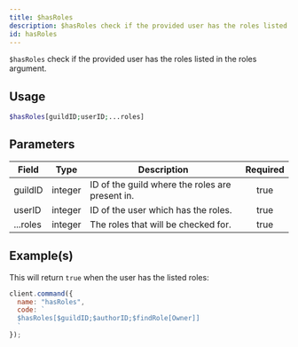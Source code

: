 ```yaml
---
title: $hasRoles
description: $hasRoles check if the provided user has the roles listed in the roles argument.
id: hasRoles
---
```


`$hasRoles` check if the provided user has the roles listed in the roles argument.

## Usage

```php
$hasRoles[guildID;userID;...roles]
```

## Parameters

| Field    | Type    | Description                                     | Required |
| -------- | ------- | ----------------------------------------------- | :------: |
| guildID  | integer | ID of the guild where the roles are present in. |   true   |
| userID   | integer | ID of the user which has the roles.             |   true   |
| ...roles | integer | The roles that will be checked for.             |   true   |

## Example(s)

This will return `true` when the user has the listed roles:

```javascript
client.command({
  name: "hasRoles",
  code: `
  $hasRoles[$guildID;$authorID;$findRole[Owner]]
  `
});
```
